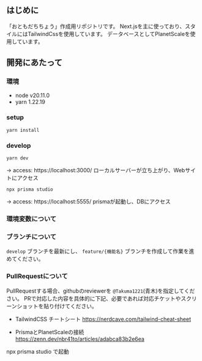## はじめに
「おともだちちょう」作成用リポジトリです。
Next.jsを主に使っており、スタイルにはTailwindCssを使用しています。
データベースとしてPlanetScaleを使用しています。

## 開発にあたって
### 環境
- node v20.11.0
- yarn 1.22.19

### setup
```
yarn install
```

### develop
```
yarn dev
```
-> access: https://localhost:3000/
ローカルサーバーが立ち上がり、Webサイトにアクセス

```
npx prisma studio
```
-> access: https://localhost:5555/
prismaが起動し、DBにアクセス

### 環境変数について


### ブランチについて
`develop` ブランチを最新にし、 `feature/{機能名}` ブランチを作成して作業を進めてください。


### PullRequestについて
PullRequestする場合、githubのreviewerを `@Takuma1221`(青木)を指定してください。
PRで対応した内容を具体的に下記、必要であれば対応チケットやスクリーンショットを貼り付けてください。

- TailwindCSS チートシート
https://nerdcave.com/tailwind-cheat-sheet

- PrismaとPlanetScaleの接続
https://zenn.dev/nbr41to/articles/adabca83b2e6ea









npx prisma studio で起動
